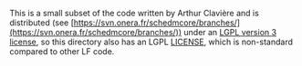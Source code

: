 This is a small subset of the code written by Arthur Clavière and is distributed (see [https://svn.onera.fr/schedmcore/branches/](https://svn.onera.fr/schedmcore/branches/)) under an [LGPL version 3 license](https://www.gnu.org/licenses/lgpl-3.0.html), so this directory also has an LGPL [LICENSE](LICENSE.md), which is non-standard compared to other LF code.